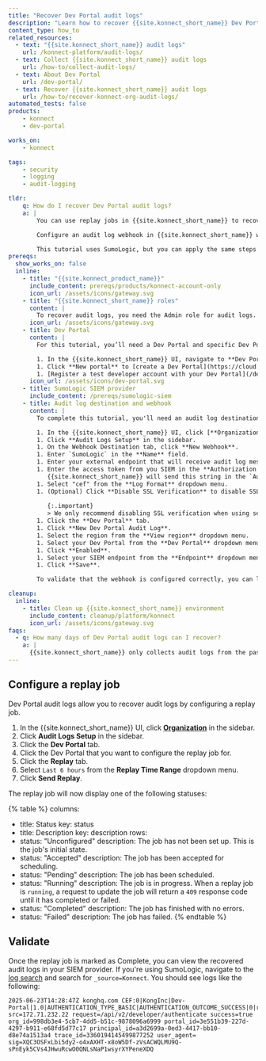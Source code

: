 ```yaml
---
title: "Recover Dev Portal audit logs"
description: "Learn how to recover {{site.konnect_short_name}} Dev Portal audit logs using replay jobs."
content_type: how_to
related_resources:
  - text: "{{site.konnect_short_name}} audit logs"
    url: /konnect-platform/audit-logs/
  - text: Collect {{site.konnect_short_name}} audit logs
    url: /how-to/collect-audit-logs/
  - text: About Dev Portal
    url: /dev-portal/
  - text: Recover {{site.konnect_short_name}} audit logs
    url: /how-to/recover-konnect-org-audit-logs/
automated_tests: false
products:
    - konnect
    - dev-portal

works_on:
    - konnect

tags:
    - security
    - logging
    - audit-logging

tldr:
    q: How do I recover Dev Portal audit logs?
    a: |
        You can use replay jobs in {{site.konnect_short_name}} to recover audit logs. These are useful when you've missed audit log entries due to an error or a misconfigured audit log webhook. 

        Configure an audit log webhook in {{site.konnect_short_name}} with the SIEM endpoint, the access key, and the log format. Then, configure audit logs for your Dev Portal by adding the audit log webhook that you just configured. You can then navigate to your Dev Portal audit log configuration and click the **Replay** tab to recover audit logs from a specified time frame. 

        This tutorial uses SumoLogic, but you can apply the same steps to your SIEM provider.
prereqs:
  show_works_on: false
  inline:
    - title: "{{site.konnect_product_name}}"
      include_content: prereqs/products/konnect-account-only
      icon_url: /assets/icons/gateway.svg
    - title: "{{site.konnect_short_name}} roles"
      content: |
        To recover audit logs, you need the Admin role for audit logs.
      icon_url: /assets/icons/gateway.svg
    - title: Dev Portal
      content: |
        For this tutorial, you’ll need a Dev Portal and specific Dev Portal settings, like a pre-configured, published API. If you don't have these settings already configured, follow these steps to pre-configure them:

        1. In the {{site.konnect_short_name}} UI, navigate to **Dev Portal** in the sidebar.
        1. Click **New portal** to [create a Dev Portal](https://cloud.konghq.com/portals/create).
        1. [Register a test developer account with your Dev Portal](/dev-portal/developer-signup/#1-register-or-sign-in). You can do this by navigating to your Dev Portal URL and clicking **Sign up**.
      icon_url: /assets/icons/dev-portal.svg
    - title: SumoLogic SIEM provider
      include_content: /prereqs/sumologic-siem
    - title: Audit log destination and webhook
      content: |
        To complete this tutorial, you'll need an audit log destination and webhook configured. If you don't already have one configured, follow these steps:

        1. In the {{site.konnect_short_name}} UI, click [**Organization**](https://cloud.konghq.com/organization) in the sidebar.
        1. Click **Audit Logs Setup** in the sidebar.
        1. On the Webhook Destination tab, click **New Webhook**.
        1. Enter `SumoLogic` in the **Name** field.
        1. Enter your external endpoint that will receive audit log messages in the **Endpoint** field. For example: `https://endpoint4.collection.sumologic.com/receiver/v1/http/1234abcd`.
        1. Enter the access token from you SIEM in the **Authorization Header** field. 
           {{site.konnect_short_name}} will send this string in the `Authorization` header of requests to that endpoint.
        1. Select "cef" from the **Log Format** dropdown menu.
        1. (Optional) Click **Disable SSL Verification** to disable SSL verification of the host endpoint when delivering payloads.
            
           {:.important}
           > We only recommend disabling SSL verification when using self-signed SSL certificates in a non-production environment as this can subject you to man-in-the-middle and other attacks.
        1. Click the **Dev Portal** tab.
        1. Click **New Dev Portal Audit Log**.
        1. Select the region from the **View region** dropdown menu.
        1. Select your Dev Portal from the **Dev Portal** dropdown menu.
        1. Click **Enabled**.
        1. Select your SIEM endpoint from the **Endpoint** dropdown menu.
        1. Click **Save**.

        To validate that the webhook is configured correctly, you can log in to your Dev Portal with the account you created in the [prerequisites](#dev-portal). This should trigger a log in SumoLogic. Sometimes it can take a minute to populate the logs.

cleanup:
  inline:
    - title: Clean up {{site.konnect_short_name}} environment
      include_content: cleanup/platform/konnect
      icon_url: /assets/icons/gateway.svg
faqs:
  - q: How many days of Dev Portal audit logs can I recover?
    a: |
      {{site.konnect_short_name}} only collects audit logs from the past seven days, so you can only recover up to seven days of logs from the current date.
---
```


## Configure a replay job

Dev Portal audit logs allow you to recover audit logs by configuring a replay job.

1. In the {{site.konnect_short_name}} UI, click [**Organization**](https://cloud.konghq.com/organization) in the sidebar.
1. Click **Audit Logs Setup** in the sidebar.
1. Click the **Dev Portal** tab.
1. Click the Dev Portal that you want to configure the replay job for.
1. Click the **Replay** tab.
1. Select `Last 6 hours` from the **Replay Time Range** dropdown menu.
1. Click **Send Replay**.

The replay job will now display one of the following statuses:

<!--vale off-->
{% table %}
columns:
  - title: Status
    key: status
  - title: Description
    key: description
rows:
  - status: "Unconfigured"
    description: The job has not been set up. This is the job's initial state.
  - status: "Accepted"
    description: The job has been accepted for scheduling.
  - status: "Pending"
    description: The job has been scheduled.
  - status: "Running"
    description: The job is in progress. When a replay job is `running`, a request to update the job will return a `409` response code until it has completed or failed.
  - status: "Completed"
    description: The job has finished with no errors.
  - status: "Failed"
    description: The job has failed.
{% endtable %}
<!--vale on-->

## Validate

Once the replay job is marked as Complete, you can view the recovered audit logs in your SIEM provider. If you're using SumoLogic, navigate to the [log search](https://service.sumologic.com/log-search) and search for `_source=Konnect`. You should see logs like the following:

```cef
2025-06-23T14:28:47Z konghq.com CEF:0|KongInc|Dev-Portal|1.0|AUTHENTICATION_TYPE_BASIC|AUTHENTICATION_OUTCOME_SUCCESS|0|rt=1750688927556 src=172.71.232.22 request=/api/v2/developer/authenticate success=true org_id=998db3e4-5cb7-4dd5-b51c-9878096a6999 portal_id=3e551b39-227d-4297-b911-e68fd5d77c17 principal_id=a3d2699a-0ed3-4417-bb10-d8e74a1513a4 trace_id=3360194145499877252 user_agent= sig=XQC3OSFxLbi5dy2-o4xAXHT-x8oW5Df-zVsACWQLMU9Q-sPnEyk5CVs4JHwuRcwO0QNLsNaP1wsyrXYPeneXDQ
```


